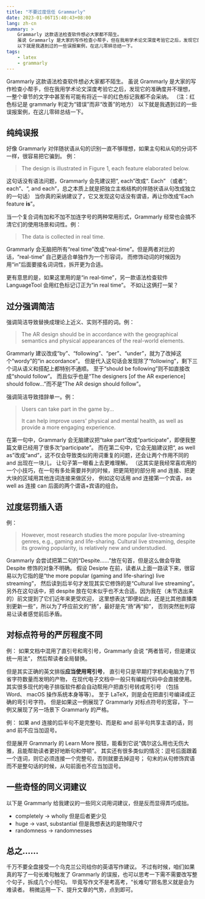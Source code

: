 ```yaml
---
title: "不要过度信任 Grammarly"
date: 2023-01-06T15:40:43+08:00
lang: zh-cn
summary: >
    Grammarly 这款语法检查软件想必大家都不陌生。
    虽说 Grammarly 是大家的写作检查小帮手，但在我用学术论文深度考验它之后，发现它的准确度并不理想。
    以下就是我遇到过的一些误报案例，在这儿零碎总结一下。
tags:
    - latex
    - grammarly
---
```


Grammarly 这款语法检查软件想必大家都不陌生。
虽说 Grammarly 是大家的写作检查小帮手，但在我用学术论文深度考验它之后，发现它的准确度并不理想，
一整个章节的文字中甚至有可能有将近一半的红色标记我都不会采纳。
（注：红色标记是 grammarly 判定为“错误”而非“改善”的地方）
以下就是我遇到过的一些误报案例，在这儿零碎总结一下。

## 纯纯误报

好像 Grammarly 对伴随状语从句的识别一直不够理想，如果主句和从句的分词不一样，很容易把它骗到。
例：
> The design is illustrated in Figure 1, each feature elaborated below.

这句话没有语法问题，Grammarly 会先建议把“, each”改成“. Each”
（或者“; each”、“, and each”，总之本质上就是把独立主格结构的伴随状语从句改成独立的一句话）
当你真的采纳建议了，它又发现这句话没有谓语，再让你改成“Each feature **is**”。

当一个复合词有加和不加不加连字号的两种常用形式，Grammarly 经常也会搞不清它们的使用场景和词性。例：
> The data is collected in real time.

Grammarly 会无脑把所有“real time”改成“real-time”。但是两者对比的话，“real-time” 自己更适合单独作为一个形容词，
而修饰动词的时候因为用“in”后面要接名词词性，拆开更为合适。

更有意思的是，如果这里用的是“in real-time”，另一款语法检查软件 LanguageTool 会用红色标记订正为“in real time”。
不如让这俩打一架？

## 过分强调简洁

强调简洁导致替换成理论上近义、实则不搭的词。例：
> The AR design should be in accordance with the geographical semantics and physical appearances of the real-world elements.

Grammarly 建议改成“by”、“following”、“per”、“under”，就为了改掉这个“wordy”的“in accordance”。
但是代入这句话会发现除了“following”，剩下三个词从语义和搭配上都特别不通顺。
至于“should be following”则不如直接改成“should follow”。
而且似乎也是“The designers [of the AR experience] should follow...”而不是“The AR design should follow”。

强调简洁导致措辞单一。例：
> Users can take part in the game by...
>
> It can help improve users' physical and mental health, as well as provide a more engaging experience.

在第一句中，Grammarly 会无脑建议把“take part”改成“participate”，即便我整篇文章已经用了很多次“participate”。
而在第二句中，它会无脑建议把“, as well as”改成“and”，这不仅会导致类似的用词重复的问题，还会让两个作用不同的 and 出现在一块儿，
让句子第一眼看上去更难理解。
（这其实是我经常喜欢用的一个小技巧，在一句有多处需要并列的时候，把更简短的部分用 and 连接、把更大块的区域用其他连词连接来做区分，
例如这句话用 and 连接第一个宾语，as well as 连接 can 后面的两个谓语+宾语的组合。

## 过度惩罚插入语

例：
> However, most research studies the more popular live-streaming genres, e.g., gaming and life-sharing.
> Cultural live streaming, despite its growing popularity, is relatively new and understudied.

Grammarly 会尝试把第二句的“Despite……”放在句首，但是这么做会导致 Despite 修饰的对象不明确。
假设 Desipte 在前，读者从上面一路读下来，很容易以为它指的是“the more popular (gaming and life-sharing) live streaming”，
然后读到后半句才发现其实它修饰的是“Cultural live streaming”。
另外在这句话中，把 despite 放在句末似乎也不太合适。因为我在（未节选出来的）前文提到了它们近年来更受欢迎，
这里想表达“即便如此，还是比其他直播类别更新一些”，所以为了呼应前文的“扬”，最好是先“扬”再“抑”，
否则突然批判容易让读者感觉前后矛盾。

## 对标点符号的严厉程度不同

例：
如果文档中混用了直引号和弯引号，Grammarly 会说
“两者皆可，但是建议统一用法”，
然后帮读者全局替换。

但是其实正确的英文排版**应当使用弯引号**，
直引号只是早期打字机和电脑为了节省字符数量而发明的产物，
在现代电子文档中一般只有编程代码中会直接使用。
其实很多现代的电子排版软件都会自动帮用户把直引号转成弯引号
（包括 Word、 macOS 操作系统本身等等）。
至于 LaTeX，则是会在把直引号编译成正确的弯引号字符。
但是如果这一例展现了 Grammarly 对标点符号的宽容，下一例又展现了另一场景下 Grammarly 的严格。

例：
如果 and 连接的后半句不是完整句、而是和 and 前半句共享主语的话，则 and 前不应当加逗号。

但是展开 Grammarly 的 Learn More 按钮，能看到它说“偶尔这么用也无伤大雅，且能帮助读者更好地断句和停顿”。
其实还有很多类似的情况：逗号后面跟着一个连词，则它必须连接一个完整句，否则就要去掉逗号；
句末的从句修饰宾语而不是整句话的时候，从句前面也不应当加逗号。

## 一些奇怪的同义词建议

以下是 Grammarly 给我建议的一些同义词用词建议，但是反而显得弄巧成拙。

* completely -> wholly 但是后者更少见
* huge -> vast, substantial 但是我想表达的是物理尺寸
* randomness -> randomnesses

## 总之……

千万不要全盘接受一个乌克兰公司给你的英语写作建议。
不过有时候，咱们如果真的写了一句长难句触发了 Grammarly 的误报，也可以思考一下需不需要改写整个句子，拆成几个小短句。
毕竟写作文不是考高考，“长难句”顾名思义就是会为难读者。
稍微运用一下、提升文章的气势，点到即可。

